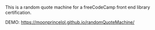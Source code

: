 This is a random quote machine for a freeCodeCamp front end library certification.

DEMO: https://moonprincelol.github.io/randomQuoteMachine/
